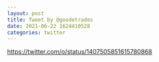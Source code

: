 ```yaml
--- 
layout: post 
title: Tweet by @goodetrades 
date: 2021-06-22 1624410528 
categories: twitter 
--- 
```

https://twitter.com/o/status/1407505851615780868